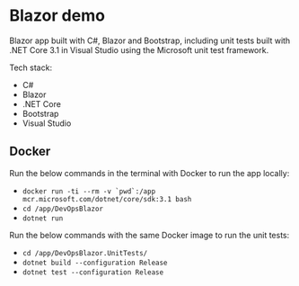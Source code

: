 # Blazor demo

Blazor app built with C#, Blazor and Bootstrap, including unit tests built with .NET Core 3.1 in Visual Studio using the Microsoft unit test framework.

Tech stack:

- C#
- Blazor
- .NET Core
- Bootstrap
- Visual Studio

## Docker

Run the below commands in the terminal with Docker to run the app locally:

- `` docker run -ti --rm -v `pwd`:/app mcr.microsoft.com/dotnet/core/sdk:3.1 bash ``
- `cd /app/DevOpsBlazor`
- `dotnet run`

Run the below commands with the same Docker image to run the unit tests:

- `cd /app/DevOpsBlazor.UnitTests/`
- `dotnet build --configuration Release`
- `dotnet test --configuration Release`
